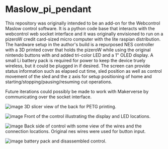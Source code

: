 # Maslow_pi_pendant

This repository was originally intended to be an add-on for the Webcontrol Maslow control software.  It is a python code base that interacts with the webcontrol web socket interface and it was originally envisioned to run on a pizeroW credit card-sized micro computer with the lite raspian distribution.  The hardware setup in the author's build is a repurposed NES controller with a 3D printed cover that holds the pizeroW while using the original nintendo buttons with and added tri-color LED and a 1" OLED display.  A small Li battery pack is required for power to keep the device truely wireless, but it could be plugged in if desired.  The screen can provide status information such as elapsed cut time, sled position as well as control movement of the sled and the z axis for setup positioning of home and starting/stopping/pausing/resuming cut operations.

Future iterations could possibly be made to work with Makerverse by communicating over the socket interface.

![image](https://user-images.githubusercontent.com/59507087/128634738-d5fb397f-8abb-44bf-8281-a42a958d6d4b.png)
3D slicer view of the back for PETG printing.


![image](https://user-images.githubusercontent.com/59507087/128634862-5538da0e-5301-454e-ac98-0f399f6ea7d1.png)
Front of the control illustrating the display and LED locations.

![image](https://user-images.githubusercontent.com/59507087/128634882-3c455e8b-86ce-4bd0-a98b-17092dd85f70.png)
Back side of control with some view of the wires and the connection locations.  Original nes wires were used for button input.

![image](https://user-images.githubusercontent.com/59507087/128634894-38ae4870-d02d-40ae-9aee-30848b29efa5.png)
battery pack and disassembled control.
